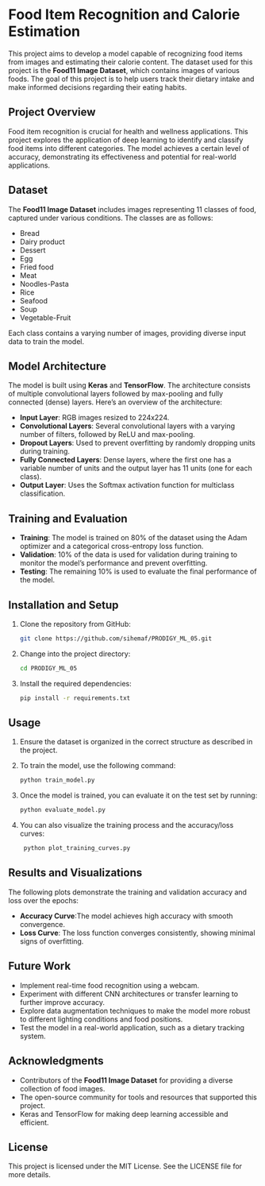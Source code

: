 # Food Item Recognition and Calorie Estimation

This project aims to develop a model capable of recognizing food items from images and estimating their calorie content. The dataset used for this project is the **Food11 Image Dataset**, which contains images of various foods. The goal of this project is to help users track their dietary intake and make informed decisions regarding their eating habits.

## Project Overview

Food item recognition is crucial for health and wellness applications. This project explores the application of deep learning to identify and classify food items into different categories. The model achieves a certain level of accuracy, demonstrating its effectiveness and potential for real-world applications.

## Dataset

The **Food11 Image Dataset** includes images representing 11 classes of food, captured under various conditions. The classes are as follows:

- Bread
- Dairy product
- Dessert
- Egg
- Fried food
- Meat
- Noodles-Pasta
- Rice
- Seafood
- Soup
- Vegetable-Fruit

Each class contains a varying number of images, providing diverse input data to train the model.

## Model Architecture

The model is built using **Keras** and **TensorFlow**. The architecture consists of multiple convolutional layers followed by max-pooling and fully connected (dense) layers. Here’s an overview of the architecture:

- **Input Layer**: RGB images resized to 224x224.
- **Convolutional Layers**: Several convolutional layers with a varying number of filters, followed by ReLU and max-pooling.
- **Dropout Layers**: Used to prevent overfitting by randomly dropping units during training.
- **Fully Connected Layers**: Dense layers, where the first one has a variable number of units and the output layer has 11 units (one for each class).
- **Output Layer**: Uses the Softmax activation function for multiclass classification.

## Training and Evaluation

- **Training**: The model is trained on 80% of the dataset using the Adam optimizer and a categorical cross-entropy loss function.
- **Validation**: 10% of the data is used for validation during training to monitor the model’s performance and prevent overfitting.
- **Testing**: The remaining 10% is used to evaluate the final performance of the model.

## Installation and Setup

1. Clone the repository from GitHub:
   ```bash
   git clone https://github.com/sihemaf/PRODIGY_ML_05.git
2. Change into the project directory:
   ```bash
   cd PRODIGY_ML_05
   
3. Install the required dependencies:
   ```bash
   pip install -r requirements.txt
## Usage
1. Ensure the dataset is organized in the correct structure as described in the project.

2. To train the model, use the following command: 
   ```bash
   python train_model.py
   
3. Once the model is trained, you can evaluate it on the test set by running:
   ```bash
   python evaluate_model.py
   
4. You can also visualize the training process and the accuracy/loss curves:
   ```bash
    python plot_training_curves.py
   
## Results and Visualizations
The following plots demonstrate the training and validation accuracy and loss over the epochs:

- **Accuracy Curve**:The model achieves high accuracy with smooth convergence.
- **Loss Curve**: The loss function converges consistently, showing minimal signs of overfitting.

## Future Work
- Implement real-time food recognition using a webcam.
- Experiment with different CNN architectures or transfer learning to further improve accuracy.
- Explore data augmentation techniques to make the model more robust to different lighting conditions and food positions.
- Test the model in a real-world application, such as a dietary tracking system.
## Acknowledgments
- Contributors of the **Food11 Image Dataset** for providing a diverse collection of food images.
- The open-source community for tools and resources that supported this project.
- Keras and TensorFlow for making deep learning accessible and efficient.
## License
This project is licensed under the MIT License. See the LICENSE file for more details.
